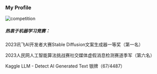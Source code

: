 ### My Profile
![competition](https://road-to-kaggle-grandmaster.vercel.app/api/badges/csuer411/competition/light)

##### 热衷于机器学习竞赛：
2023讯飞AI开发者大赛Stable Diffusion文案生成器一等奖（第一名）

2023人民网人工智能算法挑战赛社交媒体虚假消息检测赛道季军（第六名）

Kaggle LLM - Detect AI Generated Text 银牌（67/4487）
